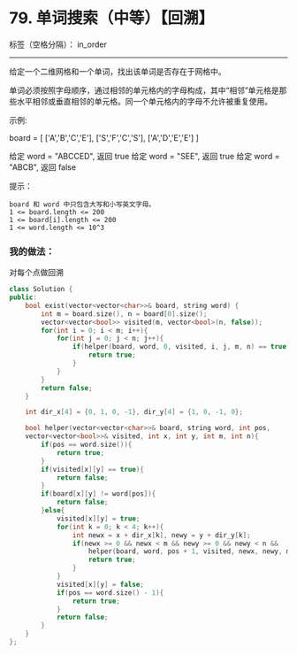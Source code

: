 ﻿# 79. 单词搜索（中等）【回溯】

标签（空格分隔）： in_order

---
给定一个二维网格和一个单词，找出该单词是否存在于网格中。

单词必须按照字母顺序，通过相邻的单元格内的字母构成，其中“相邻”单元格是那些水平相邻或垂直相邻的单元格。同一个单元格内的字母不允许被重复使用。

示例:

board =
[
  ['A','B','C','E'],
  ['S','F','C','S'],
  ['A','D','E','E']
]

给定 word = "ABCCED", 返回 true
给定 word = "SEE", 返回 true
给定 word = "ABCB", 返回 false

提示：

    board 和 word 中只包含大写和小写英文字母。
    1 <= board.length <= 200
    1 <= board[i].length <= 200
    1 <= word.length <= 10^3


### 我的做法：
对每个点做回溯
```c++
class Solution {
public:
    bool exist(vector<vector<char>>& board, string word) {
        int m = board.size(), n = board[0].size();
        vector<vector<bool>> visited(m, vector<bool>(n, false));
        for(int i = 0; i < m; i++){
            for(int j = 0; j < n; j++){
                if(helper(board, word, 0, visited, i, j, m, n) == true){
                    return true;
                }
            }
        }
        return false;
    }

    int dir_x[4] = {0, 1, 0, -1}, dir_y[4] = {1, 0, -1, 0};

    bool helper(vector<vector<char>>& board, string word, int pos,
    vector<vector<bool>>& visited, int x, int y, int m, int n){
        if(pos == word.size()){
            return true;
        }
        if(visited[x][y] == true){
            return false;
        }
        if(board[x][y] != word[pos]){
            return false;
        }else{
            visited[x][y] = true;
            for(int k = 0; k < 4; k++){
                int newx = x + dir_x[k], newy = y + dir_y[k];
                if(newx >= 0 && newx < m && newy >= 0 && newy < n &&
                    helper(board, word, pos + 1, visited, newx, newy, m, n) == true){
                    return true;
                }
            }
            visited[x][y] = false;
            if(pos == word.size() - 1){
                return true;
            }
            return false;
        }
    }
};
```

